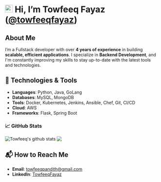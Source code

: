 # <img src="https://media.giphy.com/media/hvRJCLFzcasrR4ia7z/giphy.gif" width="25px"> Hi, I’m **Towfeeq Fayaz** ([@towfeeqfayaz](https://github.com/towfeeqfayaz11))

## About Me
I’m a Fullstack developer with over **4 years of experience** in building **scalable, efficient applications**.
I specialize in **Backend Development**, and I'm constantly improving my skills to stay up-to-date with the latest tools and technologies.

## 🔧 Technologies & Tools
- **Languages**: Python, Java, GoLang
- **Databases**: MySQL, MongoDB
- **Tools**: Docker, Kubernetes, Jenkins, Ansible, Chef, Git, CI/CD
- **Cloud**: AWS
- **Frameworks**: Flask, Spring Boot


### 📈 GitHub Stats
<img align="center" src="https://github-readme-stats.vercel.app/api?username=towfeeqfayaz11&show_icons=true&include_all_commits=true&theme=radical" alt="Towfeeq's github stats" />
<img align="center" src="https://github-readme-stats.vercel.app/api/top-langs/?username=towfeeqfayaz11&layout=compact&theme=radical" />

## 📬 How to Reach Me
- **Email**: [towfeeqpandith@gmail.com](mailto:towfeeqpandith@gmail.com)
- **LinkedIn**: [TowfeeqFayaz](https://www.linkedin.com/in/towfeeq11/)
